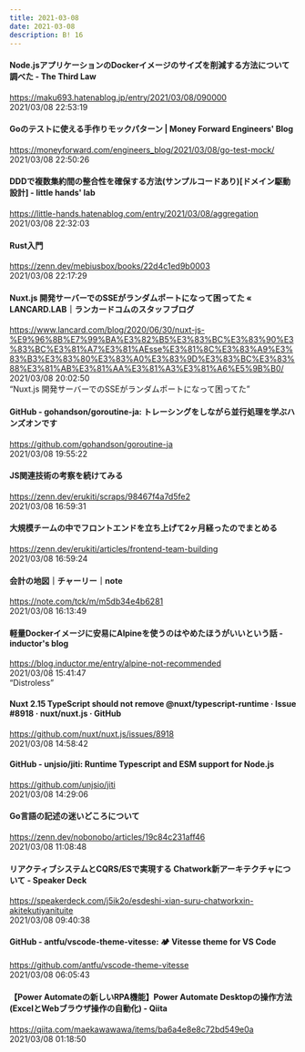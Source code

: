 ```yaml
---
title: 2021-03-08
date: 2021-03-08
description: B! 16
---
```


#### Node.jsアプリケーションのDockerイメージのサイズを削減する方法について調べた - The Third Law
https://maku693.hatenablog.jp/entry/2021/03/08/090000<br>
2021/03/08 22:53:19<br>


#### Goのテストに使える手作りモックパターン | Money Forward Engineers' Blog
https://moneyforward.com/engineers_blog/2021/03/08/go-test-mock/<br>
2021/03/08 22:50:26<br>


#### DDDで複数集約間の整合性を確保する方法(サンプルコードあり)[ドメイン駆動設計] - little hands' lab
https://little-hands.hatenablog.com/entry/2021/03/08/aggregation<br>
2021/03/08 22:32:03<br>


#### Rust入門
https://zenn.dev/mebiusbox/books/22d4c1ed9b0003<br>
2021/03/08 22:17:29<br>


#### Nuxt.js 開発サーバーでのSSEがランダムポートになって困ってた « LANCARD.LAB｜ランカードコムのスタッフブログ
https://www.lancard.com/blog/2020/06/30/nuxt-js-%E9%96%8B%E7%99%BA%E3%82%B5%E3%83%BC%E3%83%90%E3%83%BC%E3%81%A7%E3%81%AEsse%E3%81%8C%E3%83%A9%E3%83%B3%E3%83%80%E3%83%A0%E3%83%9D%E3%83%BC%E3%83%88%E3%81%AB%E3%81%AA%E3%81%A3%E3%81%A6%E5%9B%B0/<br>
2021/03/08 20:02:50<br>
“Nuxt.js 開発サーバーでのSSEがランダムポートになって困ってた”


#### GitHub - gohandson/goroutine-ja: トレーシングをしながら並行処理を学ぶハンズオンです
https://github.com/gohandson/goroutine-ja<br>
2021/03/08 19:55:22<br>


#### JS関連技術の考察を続けてみる
https://zenn.dev/erukiti/scraps/98467f4a7d5fe2<br>
2021/03/08 16:59:31<br>


#### 大規模チームの中でフロントエンドを立ち上げて2ヶ月経ったのでまとめる
https://zenn.dev/erukiti/articles/frontend-team-building<br>
2021/03/08 16:59:24<br>


#### 会計の地図｜チャーリー｜note
https://note.com/tck/m/m5db34e4b6281<br>
2021/03/08 16:13:49<br>


#### 軽量Dockerイメージに安易にAlpineを使うのはやめたほうがいいという話 - inductor's blog
https://blog.inductor.me/entry/alpine-not-recommended<br>
2021/03/08 15:41:47<br>
“Distroless”


#### Nuxt 2.15 TypeScript should not remove @nuxt/typescript-runtime · Issue #8918 · nuxt/nuxt.js · GitHub
https://github.com/nuxt/nuxt.js/issues/8918<br>
2021/03/08 14:58:42<br>


#### GitHub - unjsio/jiti: Runtime Typescript and ESM support for Node.js
https://github.com/unjsio/jiti<br>
2021/03/08 14:29:06<br>


#### Go言語の記述の迷いどころについて
https://zenn.dev/nobonobo/articles/19c84c231aff46<br>
2021/03/08 11:08:48<br>


#### リアクティブシステムとCQRS/ESで実現する Chatwork新アーキテクチャについて - Speaker Deck
https://speakerdeck.com/j5ik2o/esdeshi-xian-suru-chatworkxin-akitekutiyanituite<br>
2021/03/08 09:40:38<br>


#### GitHub - antfu/vscode-theme-vitesse: 🏕 Vitesse theme for VS Code
https://github.com/antfu/vscode-theme-vitesse<br>
2021/03/08 06:05:43<br>


#### 【Power Automateの新しいRPA機能】Power Automate Desktopの操作方法(ExcelとWebブラウザ操作の自動化) - Qiita
https://qiita.com/maekawawawa/items/ba6a4e8e8c72bd549e0a<br>
2021/03/08 01:18:50<br>


